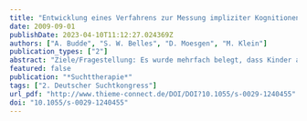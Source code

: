 ```yaml
---
title: "Entwicklung eines Verfahrens zur Messung impliziter Kognitionen bei Kindern aus alkoholbelasteten Familien"
date: 2009-09-01
publishDate: 2023-04-10T11:12:27.024369Z
authors: ["A. Budde", "S. W. Belles", "D. Moesgen", "M. Klein"]
publication_types: ["2"]
abstract: "Ziele/Fragestellung: Es wurde mehrfach belegt, dass Kinder aus Familien mit elterlichem Alkoholismus ein erheblich erhöhtes Risiko für die Entwicklung einer eigenen Suchterkrankung tragen. Ziel war die Entwicklung eines Verfahrens für einen Einblick in die Pathogenese der mutmaßlich zugrundeliegenden Kognitionen.  Methodisches Vorgehen: Eine Literaturrecherche ergab, dass sich implizite Einstellungen zu Alkohol von Kindern aus alkoholbelasteten Familien und Kindern, die ohne elterlichen Alkoholismus aufwachsen, unterscheiden. Als Instrument zur Messung implizierter Kognitionen hat sich der Implizite Assoziationstest (IAT) etabliert. Auf diesen Erkenntnissen aufbauend wurde ein Konzept entwickelt, in dem die kognitive Vulnerabilität für eine Alkoholerkrankung als Präferenz für alkoholrelevante Stimuli im IAT operationalisiert wurde. Ergebnisse Im Rahmen eines von der Generaldirektion Gesundheit & Verbraucher der Europäischen Kommission co-finanzierten Projekts wurde eine Onlinestudie entwickelt, die derzeit in elf europäischen Staaten durchgeführt wird. Im Rahmen dieser Studie werden implizite Assoziationen mit einem Alkohol-IAT bei 12–18-Jährigen gemessen. Dafür wurde für die Domain www.euro-kid.eu ein unipolarer Single-Attribute-IAT als Java-Applet entwickelt. Die Dichotomisierung von Untersuchungs- und Vergleichsgruppe fand mittels der deutschen Version des Screeninginstruments Children and Alcoholics Screening Test in seiner verkürzten Fassung (CAST–6) statt. Zur Untersuchung des Zusammenhangs zwischen impliziten und expliziten Einstellungen wurde ein Fragebogen zu Alkoholwirksamkeitserwartungen analog zu den im IAT verwendeten Attributen entworfen.  Schlussfolgerung: Das vorgestellte Konzept stellt die Grundlage dar für eine erstmalig durchgeführte internationale Querschnittsstudie in der Untersuchungspopulation, mit der der Einfluss elterlichen Problemtrinkens auf implizite und explizite Kognitionen zu alkoholrelevanten Stimuli gemessen wird."
featured: false
publication: "*Suchttherapie*"
tags: ["2. Deutscher Suchtkongress"]
url_pdf: "http://www.thieme-connect.de/DOI/DOI?10.1055/s-0029-1240455"
doi: "10.1055/s-0029-1240455"
---
```


